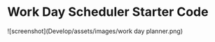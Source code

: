 # Work Day Scheduler Starter Code









![screenshot](Develop/assets/images/work day planner.png)